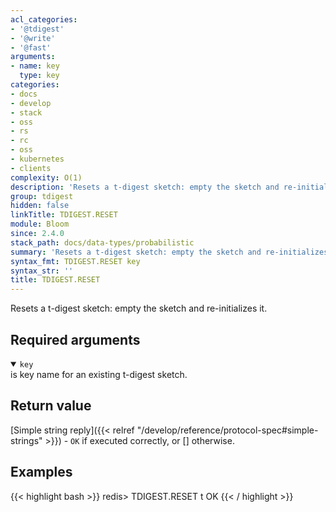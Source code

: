 ```yaml
---
acl_categories:
- '@tdigest'
- '@write'
- '@fast'
arguments:
- name: key
  type: key
categories:
- docs
- develop
- stack
- oss
- rs
- rc
- oss
- kubernetes
- clients
complexity: O(1)
description: 'Resets a t-digest sketch: empty the sketch and re-initializes it.'
group: tdigest
hidden: false
linkTitle: TDIGEST.RESET
module: Bloom
since: 2.4.0
stack_path: docs/data-types/probabilistic
summary: 'Resets a t-digest sketch: empty the sketch and re-initializes it.'
syntax_fmt: TDIGEST.RESET key
syntax_str: ''
title: TDIGEST.RESET
---
```

Resets a t-digest sketch: empty the sketch and re-initializes it.

## Required arguments
<details open><summary><code>key</code></summary>
is key name for an existing t-digest sketch.
</details>

## Return value

[Simple string reply]({{< relref "/develop/reference/protocol-spec#simple-strings" >}}) - `OK` if executed correctly, or [] otherwise.

## Examples

{{< highlight bash >}}
redis> TDIGEST.RESET t
OK
{{< / highlight >}}
